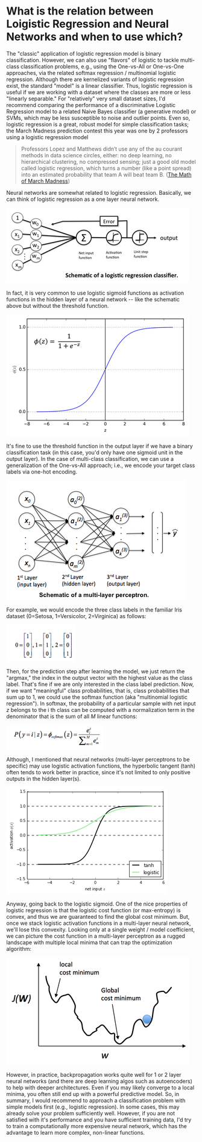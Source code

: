 # What is the relation between Loigistic Regression and Neural Networks and when to use which?


The "classic" application of logistic regression model is binary classification. However, we can also use "flavors" of logistic to tackle multi-class classification problems, e.g., using the One-vs-All or One-vs-One approaches, via the related softmax regression / multinomial logistic regression.
Although there are kernelized variants of logistic regression exist, the standard "model" is a linear classifier. Thus, logistic regression is useful if we are working with a dataset where the classes are more or less "linearly separable." For "relatively" very small dataset sizes, I'd recommend comparing the performance of a discriminative Logistic Regression model to a related Naive Bayes classifier (a generative model) or SVMs, which may be less susceptible to noise and outlier points. Even so, logistic regression is a great, robust model for simple classification tasks; the March Madness prediction contest this year was one by 2 professors using a logistic regression model


> Professors Lopez and Matthews didn’t use any of the au courant methods in data science circles, either: no deep learning, no hierarchical clustering, no compressed sensing; just a good old model called logistic regression, which turns a number (like a point spread) into an estimated probability that team A will beat team B.
([The Math of March Madness](http://www.nytimes.com/2015/03/22/opinion/sunday/making-march-madness-easy.html?_r=0))


Neural networks are somewhat related to logistic regression. Basically, we can think of logistic regression as a one layer neural network.


![](./logisticregr-neuralnet/schematic.png)


In fact, it is very common to use logistic sigmoid functions as activation functions in the hidden layer of a neural network -- like the schematic above but without the threshold function.


![](./logisticregr-neuralnet/sigmoid.png)


It's fine to use the threshold function in the output layer if we have a binary classification task (in this case, you'd only have one sigmoid unit in the output layer). In the case of multi-class classification, we can use a generalization of the One-vs-All approach; i.e., we encode your target class labels via one-hot encoding.


![](./logisticregr-neuralnet/mlp.png)


For example, we would encode the three class labels in the familiar Iris dataset (0=Setosa, 1=Versicolor, 2=Virginica) as follows:

![](./logisticregr-neuralnet/onehot.png)

Then, for the prediction step after learning the model, we just return the "argmax," the index in the output vector with the highest value as the class label. That's fine if we are only interested in the class label prediction. Now, if we want "meaningful" class probabilities, that is, class probabilities that sum up to 1, we could use the softmax function (aka "multinomial logistic regression"). In softmax, the probability of a particular sample with net input *z* belongs to the i th class can be computed with a normalization term in the denominator that is the sum of all *M* linear functions:


![](./logisticregr-neuralnet/softmax.png)


Although, I mentioned that neural networks (multi-layer perceptrons to be specific) may use logistic activation functions, the hyperbolic tangent (tanh) often tends to work better in practice, since it's not limited to only positive outputs in the hidden layer(s).


![](./logisticregr-neuralnet/log-tanh.png)

Anyway, going back to the logistic sigmoid. One of the nice properties of logistic regression is that the logistic cost function (or max-entropy) is convex, and thus we are guaranteed to find the global cost minimum. But, once we stack logistic activation functions in a multi-layer neural network, we'll lose this convexity. Looking only at a single weight / model coefficient, we can picture the cost function in a multi-layer perceptron as a rugged landscape with multiple local minima that can trap the optimization algorithm:


![](./logisticregr-neuralnet/unconvex.png)


However, in practice, backpropagation works quite well for 1 or 2 layer neural networks (and there are deep learning algos such as autoencoders) to help with deeper architectures. Even if you may likely converge to a local minima, you often still end up with a powerful predictive model.
So, in summary, I would recommend to approach a classification problem with simple models first (e.g., logistic regression). In some cases, this may already solve your problem sufficiently well. However, if you are not satisfied with it's performance and you have sufficient training data, I'd try to train a computationally more expensive neural network, which has the advantage to learn more complex, non-linear functions.   









 
